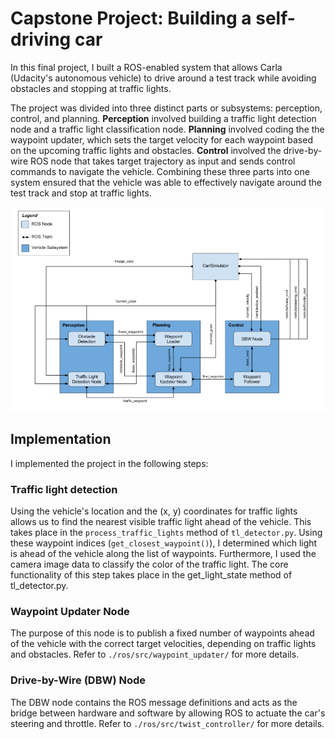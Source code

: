 # Capstone Project: Building a self-driving car
In this final project, I built a ROS-enabled system that allows Carla (Udacity's autonomous vehicle) to drive around a test track while avoiding obstacles and stopping at traffic lights. 

The project was divided into three distinct parts or subsystems: perception, control, and planning. **Perception** involved building a traffic light detection node and a traffic light classification node. **Planning** involved coding the the waypoint updater, which sets the target velocity for each waypoint based on the upcoming traffic lights and obstacles. **Control** involved the drive-by-wire ROS node that takes target trajectory as input and sends control commands to navigate the vehicle. Combining these three parts into one system ensured that the vehicle was able to effectively navigate around the test track and stop at traffic lights.

![image1](./capstone_overview.png)


## Implementation
I implemented the project in the following steps:

### Traffic light detection
Using the vehicle's location and the (x, y) coordinates for traffic lights allows us to find the nearest visible traffic light ahead of the vehicle. This takes place in the `process_traffic_lights` method of `tl_detector.py`. Using these waypoint indices (`get_closest_waypoint()`), I determined which light is ahead of the vehicle along the list of waypoints. Furthermore, I used the camera image data to classify the color of the traffic light. The core functionality of this step takes place in the get_light_state method of tl_detector.py.

### Waypoint Updater Node
The purpose of this node is to publish a fixed number of waypoints ahead of the vehicle with the correct target velocities, depending on traffic lights and obstacles. Refer to `./ros/src/waypoint_updater/` for more details.

### Drive-by-Wire (DBW) Node
The DBW node contains the ROS message definitions and acts as the bridge between hardware and software by allowing ROS to actuate the car's steering and throttle. Refer to `./ros/src/twist_controller/` for more details.


